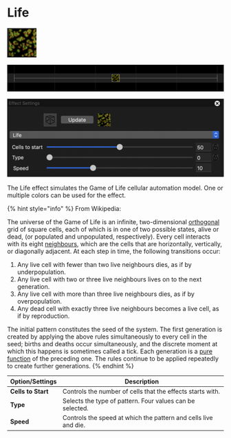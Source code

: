 # Life

![Icon](<../../.gitbook/assets/image (122).png>)

![Sequencer Grid](<../../.gitbook/assets/image (444).png>)

![](<../../.gitbook/assets/image (499).png>)

The Life effect simulates the Game of Life cellular automation model. One or multiple colors can be used for the effect.

{% hint style="info" %}
From Wikipedia:

The universe of the Game of Life is an infinite, two-dimensional [orthogonal](https://en.wikipedia.org/wiki/Orthogonality) grid of square cells, each of which is in one of two possible states, alive or dead, (or populated and unpopulated, respectively). Every cell interacts with its eight [neighbours](https://en.wikipedia.org/wiki/Moore\_neighborhood), which are the cells that are horizontally, vertically, or diagonally adjacent. At each step in time, the following transitions occur:

1. Any live cell with fewer than two live neighbours dies, as if by underpopulation.
2. Any live cell with two or three live neighbours lives on to the next generation.
3. Any live cell with more than three live neighbours dies, as if by overpopulation.
4. Any dead cell with exactly three live neighbours becomes a live cell, as if by reproduction.

The initial pattern constitutes the seed of the system. The first generation is created by applying the above rules simultaneously to every cell in the seed; births and deaths occur simultaneously, and the discrete moment at which this happens is sometimes called a tick. Each generation is a [pure function](https://en.wikipedia.org/wiki/Pure\_function) of the preceding one. The rules continue to be applied repeatedly to create further generations.
{% endhint %}

| Option/Settings    | Description                                                     |
| ------------------ | --------------------------------------------------------------- |
| **Cells to Start** | Controls the number of cells that the effects starts with.      |
| **Type**           | Selects the type of pattern. Four values can be selected.       |
| **Speed**          | Controls the speed at which the pattern and cells live and die. |
